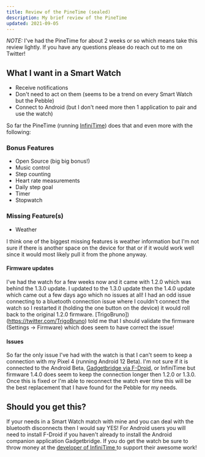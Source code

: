 ```yaml
---
title: Review of the PineTime (sealed)
description: My brief review of the PineTime
updated: 2021-09-05
---
```


*NOTE:* I've had the PineTime for about 2 weeks or so which means take this review lightly. If you have any questions please do reach out to me on Twitter!

## What I want in a Smart Watch

- Receive notifications
- Don't need to act on them (seems to be a trend on every Smart Watch but the Pebble)
- Connect to Android (but I don't need more then 1 application to pair and use the watch)

So far the PineTime (running [InfiniTime](https://github.com/JF002/)) does that and even more with the following:

### Bonus Features

- Open Source (big big bonus!)
- Music control
- Step counting
- Heart rate measurements
- Daily step goal
- Timer
- Stopwatch

### Missing Feature(s)

- Weather

I think one of the biggest missing features is weather information but I'm not sure if there is another space on the device for that or if it would work well since it would most likely pull it from the phone anyway.

#### Firmware updates

I've had the watch for a few weeks now and it came with 1.2.0 which was behind the 1.3.0 update. I updated to the 1.3.0 update then the 1.4.0 update which came out a few days ago which no issues at all! I had an odd issue connecting to a bluetooth connection issue where I couldn't connect the watch so I restarted it (holding the one button on the device) it would roll back to the original 1.2.0 firmware. [TrigoBruno])(https://twitter.com/TrigoBruno) told me that I should validate the firmware (Settings -> Firmware) which does seem to have correct the issue! 

#### Issues

So far the only issue I've had with the watch is that I can't seem to keep a connection with my Pixel 4 (running Android 12 Beta). I'm not sure if it is connected to the Android Beta, [Gadgetbridge via F-Droid](https://codeberg.org/Freeyourgadget/Gadgetbridge/), or InfiniTime but firmware 1.4.0 does seem to keep the connection longer then 1.2.0 or 1.3.0. Once this is fixed or I'm able to reconnect the watch ever time this will be the best replacement that I have found for the Pebble for my needs. 

## Should you get this?

If your needs in a Smart Watch match with mine and you can deal with the bluetooth disconnects then I would say YES! For Android users you will need to install F-Droid if you haven't already to install the Android companion application Gadgetbridge. If you do get the watch be sure to throw money at the [developer of InfiniTime ](https://liberapay.com/JF002) to support their awesome work!